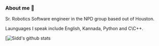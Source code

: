 ### About me 👋
Sr. Robotics Software engineer in the NPD group based out of Houston.

Launguages I speak include English, Kannada, Python and C\C++.

<!--
**ssrivatsa-oceaneering/ssrivatsa-oceaneering** is a ✨ _special_ ✨ repository because its `README.md` (this file) appears on your GitHub profile.

Here are some ideas to get you started:

- 🔭 I’m currently working on ...
- 🌱 I’m currently learning ...
- 👯 I’m looking to collaborate on ...
- 🤔 I’m looking for help with ...
- 💬 Ask me about ...
- 📫 How to reach me: ...
- 😄 Pronouns: ...
- ⚡ Fun fact: ...

[![Sidd's github stats](https://github-readme-stats.vercel.app/api?username=ssrivatsa-oceaneering&show_icons=true&theme=radical)](https://github.com/anuraghazra/github-readme-stats)
-->

[![Sidd's github stats](https://github-readme-stats.vercel.app/api?username=ssrivatsa-oceaneering&count_private=true&show_icons=true&theme=cobalt)
